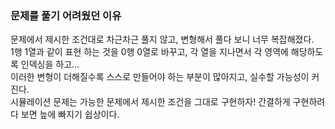 ### 문제를 풀기 어려웠던 이유

문제에서 제시한 조건대로 차근차근 풀지 않고, 변형해서 풀다 보니 너무 복잡해졌다.  
1행 1열과 같이 표현 하는 것을 0행 0열로 바꾸고, 각 열을 지나면서 각 영역에 해당하도록 인덱싱을 하고...  
이러한 변형이 더해질수록 스스로 만들어야 하는 부분이 많아지고, 실수할 가능성이 커진다.  
시뮬레이션 문제는 가능한 문제에서 제시한 조건을 그대로 구현하자!
간결하게 구현하려다 보면 늪에 빠지기 쉽상이다.

